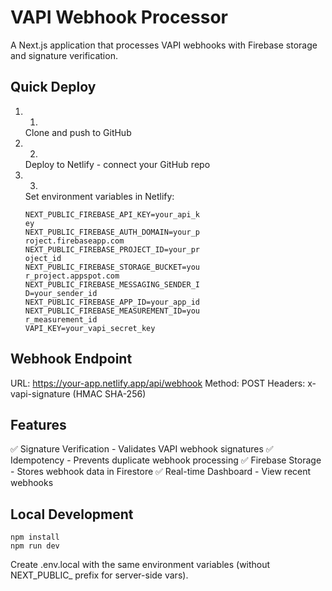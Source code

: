 # VAPI Webhook Processor
A Next.js application that processes VAPI webhooks with Firebase storage and signature verification.

## Quick Deploy
1. 1.
   Clone and push to GitHub
2. 2.
   Deploy to Netlify - connect your GitHub repo
3. 3.
   Set environment variables in Netlify:
   ```
   NEXT_PUBLIC_FIREBASE_API_KEY=your_api_k
   ey
   NEXT_PUBLIC_FIREBASE_AUTH_DOMAIN=your_p
   roject.firebaseapp.com
   NEXT_PUBLIC_FIREBASE_PROJECT_ID=your_pr
   oject_id
   NEXT_PUBLIC_FIREBASE_STORAGE_BUCKET=you
   r_project.appspot.com
   NEXT_PUBLIC_FIREBASE_MESSAGING_SENDER_I
   D=your_sender_id
   NEXT_PUBLIC_FIREBASE_APP_ID=your_app_id
   NEXT_PUBLIC_FIREBASE_MEASUREMENT_ID=you
   r_measurement_id
   VAPI_KEY=your_vapi_secret_key
   ```
## Webhook Endpoint
URL: https://your-app.netlify.app/api/webhook Method: POST Headers: x-vapi-signature (HMAC SHA-256)

## Features
✅ Signature Verification - Validates VAPI webhook signatures ✅ Idempotency - Prevents duplicate webhook processing ✅ Firebase Storage - Stores webhook data in Firestore ✅ Real-time Dashboard - View recent webhooks

## Local Development
```
npm install
npm run dev
```
Create .env.local with the same environment variables (without NEXT_PUBLIC_ prefix for server-side vars). 